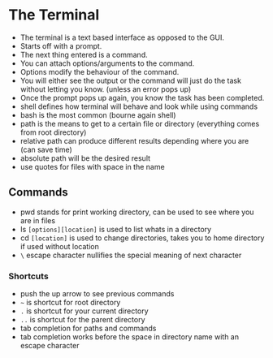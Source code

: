 # The Terminal

- The terminal is a text based interface as opposed to the GUI.
- Starts off with a prompt. 
- The next thing entered is a command. 
- You can attach options/arguments to the command. 
- Options modify the behaviour of the command. 
- You will either see the output or the command will just do the task without letting you know. (unless an error pops up) 
- Once the prompt pops up again, you know the task has been completed.
- shell defines how terminal will behave and look while using commands
- bash is the most common (bourne again shell)
- path is the means to get to a certain file or directory (everything comes from root directory)
- relative path can produce different results depending where you are (can save time)
- absolute path will be the desired result 
- use quotes for files with space in the name

## Commands
- pwd stands for print working directory, can be used to see where you are in files
- ls `[options][location]` is used to list whats in a directory
- cd `[location]` is used to change directories, takes you to home directory if used without location
- `\` escape character nullifies the special meaning of next character

### Shortcuts
- push the up arrow to see previous commands
- `~` is shortcut for root directory
- `.` is shortcut for your current directory
- `..` is shortcut for the parent directory
- tab completion for paths and commands
- tab completion works before the space in directory name with an escape character
